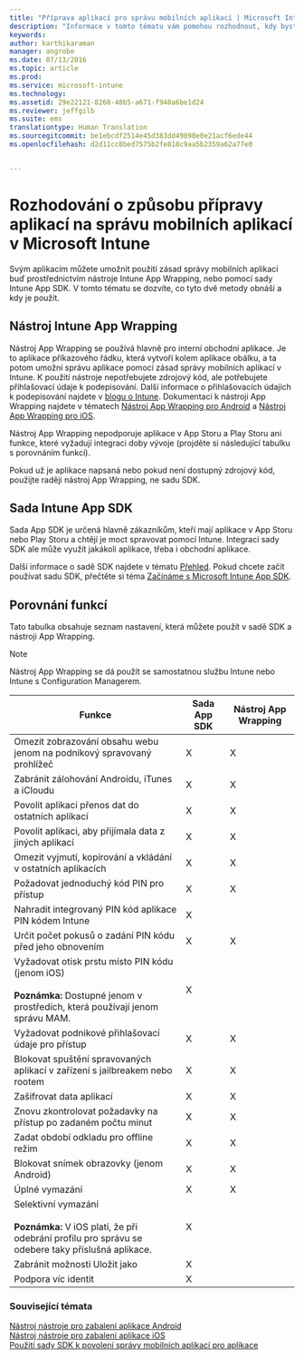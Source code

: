 ```yaml
---
title: "Příprava aplikací pro správu mobilních aplikací | Microsoft Intune"
description: "Informace v tomto tématu vám pomohou rozhodnout, kdy byste měli použít nástroj App Wrapping a sadu App SDK, aby vaše vlastní obchodní aplikace mohly používat zásady správy mobilních aplikací."
keywords: 
author: karthikaraman
manager: angrobe
ms.date: 07/13/2016
ms.topic: article
ms.prod: 
ms.service: microsoft-intune
ms.technology: 
ms.assetid: 29e22121-8268-48b5-a671-f940a6be1d24
ms.reviewer: jeffgilb
ms.suite: ems
translationtype: Human Translation
ms.sourcegitcommit: be1ebcdf2514e45d383dd49890e0e21acf6ede44
ms.openlocfilehash: d2d11cc8bed7575b2fe818c9aa5b2359a62a77e0


---
```


# Rozhodování o způsobu přípravy aplikací na správu mobilních aplikací v Microsoft Intune
Svým aplikacím můžete umožnit použití zásad správy mobilních aplikací buď prostřednictvím nástroje Intune App Wrapping, nebo pomocí sady Intune App SDK. V tomto tématu se dozvíte, co tyto dvě metody obnáší a kdy je použít.

## Nástroj Intune App Wrapping
Nástroj App Wrapping se používá hlavně pro interní obchodní aplikace. Je to aplikace příkazového řádku, která vytvoří kolem aplikace obálku, a ta potom umožní správu aplikace pomocí zásad správy mobilních aplikací v Intune. K použití nástroje nepotřebujete zdrojový kód, ale potřebujete přihlašovací údaje k podepisování.  Další informace o přihlašovacích údajích k podepisování najdete v [blogu o Intune](https://blogs.technet.microsoft.com/enterprisemobility/2015/02/25/how-to-obtain-the-prerequisites-for-the-intune-app-wrapping-tool-for-ios/). Dokumentaci k nástroji App Wrapping najdete v tématech [Nástroj App Wrapping pro Android](prepare-android-apps-for-mobile-application-management-with-the-microsoft-intune-app-wrapping-tool.md) a [Nástroj App Wrapping pro iOS](prepare-ios-apps-for-mobile-application-management-with-the-microsoft-intune-app-wrapping-tool.md).

Nástroj App Wrapping nepodporuje aplikace v App Storu a Play Storu ani funkce, které vyžadují integraci doby vývoje (projděte si následující tabulku s porovnáním funkcí).

Pokud už je aplikace napsaná nebo pokud není dostupný zdrojový kód, použijte raději nástroj App Wrapping, ne sadu SDK.

## Sada Intune App SDK
Sada App SDK je určená hlavně zákazníkům, kteří mají aplikace v App Storu nebo Play Storu a chtějí je moct spravovat pomocí Intune. Integraci sady SDK ale může využít jakákoli aplikace, třeba i obchodní aplikace.

Další informace o sadě SDK najdete v tématu [Přehled](/intune/develop/intune-app-sdk). Pokud chcete začít používat sadu SDK, přečtěte si téma [Začínáme s Microsoft Intune App SDK](/intune/develop/intune-app-sdk-get-started).

## Porovnání funkcí
Tato tabulka obsahuje seznam nastavení, která můžete použít v sadě SDK a nástroji App Wrapping.

> [!NOTE]
> Nástroj App Wrapping se dá použít se samostatnou službu Intune nebo Intune s Configuration Managerem.

|Funkce|Sada App SDK|Nástroj App Wrapping|
|-----------|---------------------|-----------|
|Omezit zobrazování obsahu webu jenom na podnikový spravovaný prohlížeč|X|X|
|Zabránit zálohování Androidu, iTunes a iCloudu|X|X|
|Povolit aplikaci přenos dat do ostatních aplikací|X|X|
|Povolit aplikaci, aby přijímala data z jiných aplikací|X|X|
|Omezit vyjmutí, kopírování a vkládání v ostatních aplikacích|X|X|
|Požadovat jednoduchý kód PIN pro přístup|X|X|
|Nahradit integrovaný PIN kód aplikace PIN kódem Intune|X||
|Určit počet pokusů o zadání PIN kódu před jeho obnovením|X|X|
|Vyžadovat otisk prstu místo PIN kódu (jenom iOS)<br></br>**Poznámka:** Dostupné jenom v prostředích, která používají jenom správu MAM.|X||
|Vyžadovat podnikové přihlašovací údaje pro přístup|X|X|
|Blokovat spuštění spravovaných aplikací v zařízení s jailbreakem nebo rootem|X|X|
|Zašifrovat data aplikací|X|X|
|Znovu zkontrolovat požadavky na přístup po zadaném počtu minut|X|X|
|Zadat období odkladu pro offline režim|X|X|
|Blokovat snímek obrazovky (jenom Android)|X|X|
|Úplné vymazání|X|X|
|Selektivní vymazání <br></br>**Poznámka:** V iOS platí, že při odebrání profilu pro správu se odebere taky příslušná aplikace.|X||
|Zabránit možnosti Uložit jako |X||
|Podpora víc identit|X||

### Související témata
[Nástroj nástroje pro zabalení aplikace Android](prepare-android-apps-for-mobile-application-management-with-the-microsoft-intune-app-wrapping-tool.md)</br>
[Nástroj nástroje pro zabalení aplikace iOS](prepare-ios-apps-for-mobile-application-management-with-the-microsoft-intune-app-wrapping-tool.md)</br>
[Použití sady SDK k povolení správy mobilních aplikací pro aplikace](use-the-sdk-to-enable-apps-for-mobile-application-management.md)



<!--HONumber=Jul16_HO5-->


